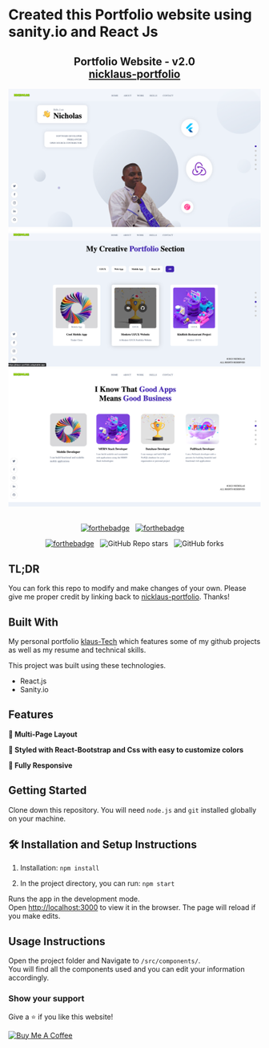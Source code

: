 # Created this Portfolio website using sanity.io and React Js
<h2 align="center">
  Portfolio Website - v2.0<br/>
  <a href="https://nicklaus-portfolio.netlify.app/" target="_blank">nicklaus-portfolio</a>
</h2>
<div align="center" display='flex' flexDirection='column'>
  <img alt="Demo" src="./Screenshot 2023-01-09 at 20.20.30.png" />
  
  <img alt="Demo" src="./Screenshot 2023-01-09 at 20.16.46.png" />
  
  <img alt="Demo" src="./Screenshot 2023-01-09 at 20.21.44.png" />
</div>

<br/>


<center>

[![forthebadge](https://forthebadge.com/images/badges/built-with-love.svg)](https://forthebadge.com) &nbsp;
[![forthebadge](https://forthebadge.com/images/badges/made-with-javascript.svg)](https://forthebadge.com) &nbsp;

[![forthebadge](https://forthebadge.com/images/badges/open-source.svg)](https://forthebadge.com) &nbsp;
![GitHub Repo stars](https://img.shields.io/github/stars/klaus139/newportfolio?color=red&logo=github&style=for-the-badge) &nbsp;
![GitHub forks](https://img.shields.io/github/forks/klaus139/newportfolio?color=red&logo=github&style=for-the-badge)

</center>

## TL;DR

You can fork this repo to modify and make changes of your own. Please give me proper credit by linking back to [nicklaus-portfolio](https://github.com/soumyajit4419/Portfolio). Thanks!

## Built With

My personal portfolio <a href="https://nicklaus-portfolio.app/" target="_blank">klaus-Tech</a> which features some of my github projects as well as my resume and technical skills.<br/>

This project was built using these technologies.

- React.js
- Sanity.io


## Features

**📖 Multi-Page Layout**

**🎨 Styled with React-Bootstrap and Css with easy to customize colors**

**📱 Fully Responsive**

## Getting Started

Clone down this repository. You will need `node.js` and `git` installed globally on your machine.

## 🛠 Installation and Setup Instructions

1. Installation: `npm install`

2. In the project directory, you can run: `npm start`

Runs the app in the development mode.\
Open [http://localhost:3000](http://localhost:3000) to view it in the browser.
The page will reload if you make edits.

## Usage Instructions

Open the project folder and Navigate to `/src/components/`. <br/>
You will find all the components used and you can edit your information accordingly.

### Show your support

Give a ⭐ if you like this website!

<a href="https://www.buymeacoffee.com/ZZjcXKsZEc" target="_blank"><img src="https://cdn.buymeacoffee.com/buttons/v2/default-violet.png" alt="Buy Me A Coffee" height= "60px" width= "217px" ></a>


